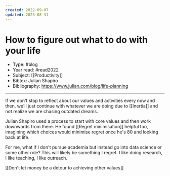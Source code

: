 ```yaml
---
created: 2022-09-07
updated: 2023-08-31
---
```

# How to figure out what to do with your life

* Type: #blog
* Year read: #read2022
* Subject: [[Productivity]]
* Bibtex: Julian Shapiro
* Bibliography: https://www.julian.com/blog/life-planning
---

If we don't stop to reflect about our values and activities every now and then, we'll just continue with whatever we are doing due to [[Inertia]] and not realize we are chasing outdated dreams.

Julian Shapiro used a process to start with core values and then work downwards from there. He found [[Regret minimisation]] helpful too, imagining which choices would minimise regret once he's 80 and looking back at life.

For me, what if I don't pursue academia but instead go into data science or some other role? This will likely be something I regret. I like doing research, I like teaching, I like outreach.

[[Don't let money be a detour to achieving other values]]


